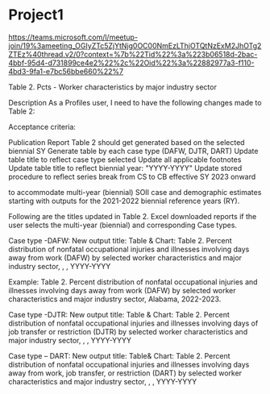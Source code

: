 # Project1
https://teams.microsoft.com/l/meetup-join/19%3ameeting_OGIyZTc5ZjYtNjg0OC00NmEzLThjOTQtNzExM2JhOTg2ZTEz%40thread.v2/0?context=%7b%22Tid%22%3a%223b06518d-2bac-4bbf-95d4-d731899ce4e2%22%2c%22Oid%22%3a%22882977a3-f110-4bd3-9fa1-e7bc56bbe660%22%7

Table 2. Pcts - Worker characteristics by major industry sector


Description
As a Profiles user, I need to have the following changes made to Table 2:



Acceptance criteria: 

Publication Report Table 2 should get generated based on the selected biennial SY
Generate table by each case type (DAFW, DJTR, DART)
Update table title to reflect case type selected
Update all applicable footnotes
Update table title to reflect biennial year: "YYYY-YYYY"
Update stored procedure to reflect series break from CS to CB effective SY 2023 onward


to accommodate multi-year (biennial) SOII case and demographic estimates starting with outputs for the 2021-2022 biennial reference years (RY).







Following are the titles updated in Table 2. Excel downloaded reports if the user selects the multi-year (biennial) and corresponding Case types.

Case type -DAFW: New output title: Table & Chart:
Table 2. Percent distribution of nonfatal occupational injuries and illnesses involving days away from work (DAFW) by selected worker characteristics and major industry sector, <ownership>, <state>, YYYY-YYYY

Example: Table 2.  Percent distribution of nonfatal occupational injuries and illnesses involving days away from work (DAFW) by selected worker characteristics and major industry sector, Alabama, 2022-2023.


Case type -DJTR: New output title: Table & Chart:
Table 2. Percent distribution of nonfatal occupational injuries and illnesses involving days of job transfer or restriction (DJTR) by selected worker characteristics and major industry sector, <ownership>, <state>, YYYY-YYYY


Case type – DART: New output title: Table& Chart:
Table 2.  Percent distribution of nonfatal occupational injuries and illnesses involving days away from work, job transfer, or restriction (DART) by selected worker characteristics and major industry sector, <ownership>, <state>, YYYY-YYYY

